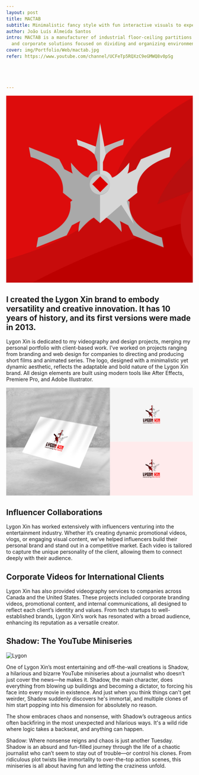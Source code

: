 ```yaml
---
layout: post
title: MACTAB
subtitle: Minimalistic fancy style with fun interactive visuals to experiment with the product.
author: João Luís Almeida Santos
intro: MACTAB is a manufacturer of industrial floor-ceiling partitions
  and corporate solutions focused on dividing and organizing environments through products that combine technology, aesthetics, acoustics and innovation.
cover: img/Portfolio/Web/mactab.jpg
refer: https://www.youtube.com/channel/UCFeTp5RQXzC9eGMWQ8v0pSg




---
```

![Lygon](../img/lygon.png)
## I created the Lygon Xin brand to embody versatility and creative innovation. It has 10 years of history, and its first versions were made in 2013.
Lygon Xin is dedicated to my videography and design projects, merging my personal portfolio with client-based work. I’ve worked on projects ranging from branding and web design for companies to directing and producing short films and animated series. The logo, designed with a minimalistic yet dynamic aesthetic, reflects the adaptable and bold nature of the Lygon Xin brand. All design elements are built using modern tools like After Effects, Premiere Pro, and Adobe Illustrator.

![Lygon Mockup](../img/Portfolio/Design/mockup.jpg)

## Influencer Collaborations
Lygon Xin has worked extensively with influencers venturing into the entertainment industry. Whether it’s creating dynamic promotional videos, vlogs, or engaging visual content, we’ve helped influencers build their personal brand and stand out in a competitive market. Each video is tailored to capture the unique personality of the client, allowing them to connect deeply with their audience.

## Corporate Videos for International Clients
Lygon Xin has also provided videography services to companies across Canada and the United States. These projects included corporate branding videos, promotional content, and internal communications, all designed to reflect each client’s identity and values. From tech startups to well-established brands, Lygon Xin’s work has resonated with a broad audience, enhancing its reputation as a versatile creator.

## Shadow: The YouTube Miniseries
![Lygon](https://i9.ytimg.com/vi/XJf9m81MkAI/mqdefault.jpg?sqp=CIy7h7gG-oaymwEmCMACELQB8quKqQMa8AEB-AHUBoAC4AOKAgwIABABGGUgWShIMA8=&rs=AOn4CLBZG2ewo5w5MkVPZJDjxLtW6gJNBA)

One of Lygon Xin’s most entertaining and off-the-wall creations is Shadow, a hilarious and bizarre YouTube miniseries about a journalist who doesn’t just cover the news—he makes it. Shadow, the main character, does everything from blowing up buildings and becoming a dictator, to forcing his face into every movie in existence. And just when you think things can't get weirder, Shadow suddenly discovers he's immortal, and multiple clones of him start popping into his dimension for absolutely no reason.

The show embraces chaos and nonsense, with Shadow’s outrageous antics often backfiring in the most unexpected and hilarious ways. It's a wild ride where logic takes a backseat, and anything can happen.


Shadow: Where nonsense reigns and chaos is just another Tuesday.
Shadow is an absurd and fun-filled journey through the life of a chaotic journalist who can’t seem to stay out of trouble—or control his clones. From ridiculous plot twists like immortality to over-the-top action scenes, this miniseries is all about having fun and letting the craziness unfold.
